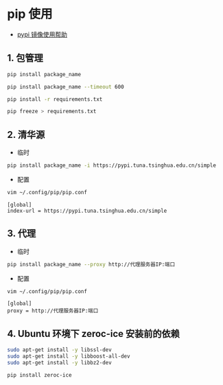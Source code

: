 # pip 使用

- [pypi 镜像使用帮助](https://mirrors.tuna.tsinghua.edu.cn/help/pypi/)

## 1. 包管理

```bash
pip install package_name
```

```bash
pip install package_name --timeout 600
```

```bash
pip install -r requirements.txt
```

```bash
pip freeze > requirements.txt
```

## 2. 清华源

- 临时

```bash
pip install package_name -i https://pypi.tuna.tsinghua.edu.cn/simple
```

- 配置

```bash
vim ~/.config/pip/pip.conf
```

```properties
[global]
index-url = https://pypi.tuna.tsinghua.edu.cn/simple
```

## 3. 代理

- 临时

```bash
pip install package_name --proxy http://代理服务器IP:端口
```

- 配置

```bash
vim ~/.config/pip/pip.conf
```

```properties
[global]
proxy = http://代理服务器IP:端口
```

## 4. Ubuntu 环境下 zeroc-ice 安装前的依赖

```bash
sudo apt-get install -y libssl-dev
sudo apt-get install -y libboost-all-dev
sudo apt-get install -y libbz2-dev
```

```bash
pip install zeroc-ice
```
